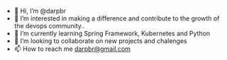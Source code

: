 - 👋 Hi, I’m @darpbr
- 👀 I’m interested in making a difference and contribute to the growth of the devops community..
- 🌱 I’m currently learning Spring Framework, Kubernetes and Python
- 💞️ I’m looking to collaborate on new projects and chalenges
- 📫 How to reach me darpbr@gmail.com

<!---
darpbr/darpbr is a ✨ special ✨ repository because its `README.md` (this file) appears on your GitHub profile.
You can click the Preview link to take a look at your changes.
--->
